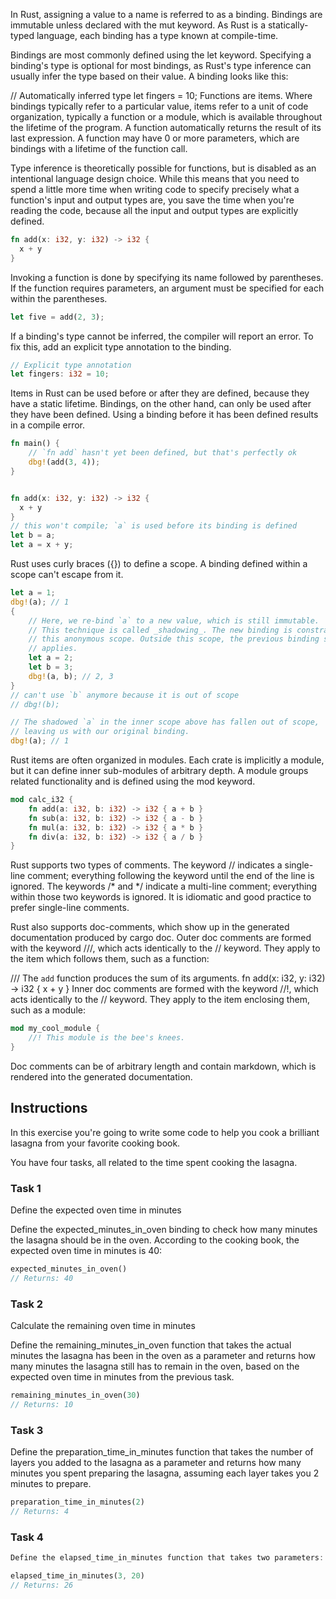 In Rust, assigning a value to a name is referred to as a binding. Bindings are immutable unless declared with the mut keyword. As Rust is a statically-typed language, each binding has a type known at compile-time.

Bindings are most commonly defined using the let keyword. Specifying a binding's type is optional for most bindings, as Rust's type inference can usually infer the type based on their value. A binding looks like this:

// Automatically inferred type
let fingers = 10;
Functions are items. Where bindings typically refer to a particular value, items refer to a unit of code organization, typically a function or a module, which is available throughout the lifetime of the program. A function automatically returns the result of its last expression. A function may have 0 or more parameters, which are bindings with a lifetime of the function call.

Type inference is theoretically possible for functions, but is disabled as an intentional language design choice. While this means that you need to spend a little more time when writing code to specify precisely what a function's input and output types are, you save the time when you're reading the code, because all the input and output types are explicitly defined.

```rs
fn add(x: i32, y: i32) -> i32 {
  x + y
}
```

Invoking a function is done by specifying its name followed by parentheses. If the function requires parameters, an argument must be specified for each within the parentheses.

```rs
let five = add(2, 3);
```

If a binding's type cannot be inferred, the compiler will report an error. To fix this, add an explicit type annotation to the binding.

```rs
// Explicit type annotation
let fingers: i32 = 10;
```

Items in Rust can be used before or after they are defined, because they have a static lifetime. Bindings, on the other hand, can only be used after they have been defined. Using a binding before it has been defined results in a compile error.

```rs
fn main() {
    // `fn add` hasn't yet been defined, but that's perfectly ok
    dbg!(add(3, 4));
}


fn add(x: i32, y: i32) -> i32 {
  x + y
}
// this won't compile; `a` is used before its binding is defined
let b = a;
let a = x + y;
```

Rust uses curly braces ({}) to define a scope. A binding defined within a scope can't escape from it.

```rs
let a = 1;
dbg!(a); // 1
{
    // Here, we re-bind `a` to a new value, which is still immutable.
    // This technique is called _shadowing_. The new binding is constrained to
    // this anonymous scope. Outside this scope, the previous binding still
    // applies.
    let a = 2;
    let b = 3;
    dbg!(a, b); // 2, 3
}
// can't use `b` anymore because it is out of scope
// dbg!(b);

// The shadowed `a` in the inner scope above has fallen out of scope,
// leaving us with our original binding.
dbg!(a); // 1
```

Rust items are often organized in modules. Each crate is implicitly a module, but it can define inner sub-modules of arbitrary depth. A module groups related functionality and is defined using the mod keyword.

```rs
mod calc_i32 {
    fn add(a: i32, b: i32) -> i32 { a + b }
    fn sub(a: i32, b: i32) -> i32 { a - b }
    fn mul(a: i32, b: i32) -> i32 { a * b }
    fn div(a: i32, b: i32) -> i32 { a / b }
}
```

Rust supports two types of comments. The keyword // indicates a single-line comment; everything following the keyword until the end of the line is ignored. The keywords /* and */ indicate a multi-line comment; everything within those two keywords is ignored. It is idiomatic and good practice to prefer single-line comments.

Rust also supports doc-comments, which show up in the generated documentation produced by cargo doc. Outer doc comments are formed with the keyword ///, which acts identically to the // keyword. They apply to the item which follows them, such as a function:

/// The `add` function produces the sum of its arguments.
fn add(x: i32, y: i32) -> i32 { x + y }
Inner doc comments are formed with the keyword //!, which acts identically to the // keyword. They apply to the item enclosing them, such as a module:

```rs
mod my_cool_module {
    //! This module is the bee's knees.
}
```

Doc comments can be of arbitrary length and contain markdown, which is rendered into the generated documentation.

## Instructions

In this exercise you're going to write some code to help you cook a brilliant lasagna from your favorite cooking book.

You have four tasks, all related to the time spent cooking the lasagna.

### Task 1

Define the expected oven time in minutes

Define the expected_minutes_in_oven binding to check how many minutes the lasagna should be in the oven. According to the cooking book, the expected oven time in minutes is 40:

```rs
expected_minutes_in_oven()
// Returns: 40
```

### Task 2

Calculate the remaining oven time in minutes

Define the remaining_minutes_in_oven function that takes the actual minutes the lasagna has been in the oven as a parameter and returns how many minutes the lasagna still has to remain in the oven, based on the expected oven time in minutes from the previous task.

```rs
remaining_minutes_in_oven(30)
// Returns: 10
```

### Task 3

Define the preparation_time_in_minutes function that takes the number of layers you added to the lasagna as a parameter and returns how many minutes you spent preparing the lasagna, assuming each layer takes you 2 minutes to prepare.

```rs
preparation_time_in_minutes(2)
// Returns: 4
```

### Task 4

```rs
Define the elapsed_time_in_minutes function that takes two parameters: the first parameter is the number of layers you added to the lasagna, and the second parameter is the number of minutes the lasagna has been in the oven. The function should return how many minutes you've worked on cooking the lasagna, which is the sum of the preparation time in minutes, and the time in minutes the lasagna has spent in the oven at the moment.
```

```rs
elapsed_time_in_minutes(3, 20)
// Returns: 26
```







